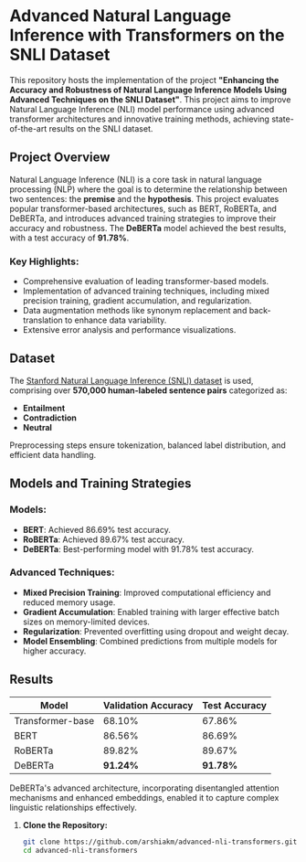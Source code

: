 # Advanced Natural Language Inference with Transformers on the SNLI Dataset

This repository hosts the implementation of the project **"Enhancing the Accuracy and Robustness of Natural Language Inference Models Using Advanced Techniques on the SNLI Dataset"**. This project aims to improve Natural Language Inference (NLI) model performance using advanced transformer architectures and innovative training methods, achieving state-of-the-art results on the SNLI dataset.

## Project Overview
Natural Language Inference (NLI) is a core task in natural language processing (NLP) where the goal is to determine the relationship between two sentences: the **premise** and the **hypothesis**. This project evaluates popular transformer-based architectures, such as BERT, RoBERTa, and DeBERTa, and introduces advanced training strategies to improve their accuracy and robustness. The **DeBERTa** model achieved the best results, with a test accuracy of **91.78%**.

### Key Highlights:
- Comprehensive evaluation of leading transformer-based models.
- Implementation of advanced training techniques, including mixed precision training, gradient accumulation, and regularization.
- Data augmentation methods like synonym replacement and back-translation to enhance data variability.
- Extensive error analysis and performance visualizations.

## Dataset
The [Stanford Natural Language Inference (SNLI) dataset](https://nlp.stanford.edu/projects/snli/) is used, comprising over **570,000 human-labeled sentence pairs** categorized as:
- **Entailment**
- **Contradiction**
- **Neutral**

Preprocessing steps ensure tokenization, balanced label distribution, and efficient data handling.

## Models and Training Strategies
### Models:
- **BERT**: Achieved 86.69% test accuracy.
- **RoBERTa**: Achieved 89.67% test accuracy.
- **DeBERTa**: Best-performing model with 91.78% test accuracy.

### Advanced Techniques:
- **Mixed Precision Training**: Improved computational efficiency and reduced memory usage.
- **Gradient Accumulation**: Enabled training with larger effective batch sizes on memory-limited devices.
- **Regularization**: Prevented overfitting using dropout and weight decay.
- **Model Ensembling**: Combined predictions from multiple models for higher accuracy.

## Results
| Model            | Validation Accuracy | Test Accuracy |
|-------------------|---------------------|---------------|
| Transformer-base  | 68.10%             | 67.86%        |
| BERT             | 86.56%             | 86.69%        |
| RoBERTa          | 89.82%             | 89.67%        |
| DeBERTa          | **91.24%**         | **91.78%**    |

DeBERTa's advanced architecture, incorporating disentangled attention mechanisms and enhanced embeddings, enabled it to capture complex linguistic relationships effectively.


1. **Clone the Repository:**
   ```bash
   git clone https://github.com/arshiakm/advanced-nli-transformers.git
   cd advanced-nli-transformers
